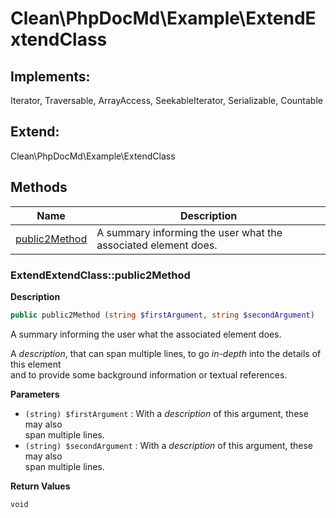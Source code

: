 # Clean\PhpDocMd\Example\ExtendExtendClass  



## Implements:

Iterator, Traversable, ArrayAccess, SeekableIterator, Serializable, Countable

## Extend:

Clean\PhpDocMd\Example\ExtendClass

## Methods

| Name | Description |
|------|-------------|
|[public2Method](#extendextendclasspublic2method)|A summary informing the user what the associated element does.|



### ExtendExtendClass::public2Method  

**Description**

```php
public public2Method (string $firstArgument, string $secondArgument)
```

A summary informing the user what the associated element does. 

A *description*, that can span multiple lines, to go _in-depth_ into the details of this element  
and to provide some background information or textual references. 

**Parameters**

* `(string) $firstArgument`
: With a *description* of this argument, these may also  
   span multiple lines.  
* `(string) $secondArgument`
: With a *description* of this argument, these may also  
   span multiple lines.  

**Return Values**

`void`




